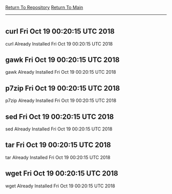 [Return To Repository](https://github.com/deathbybandaid/piholeparser/)
[Return To Main](https://github.com/deathbybandaid/piholeparser/blob/master/RecentRunLogs/Mainlog.md)
____________________________________
# 
## curl Fri Oct 19 00:20:15 UTC 2018
curl Already Installed Fri Oct 19 00:20:15 UTC 2018
## gawk Fri Oct 19 00:20:15 UTC 2018
gawk Already Installed Fri Oct 19 00:20:15 UTC 2018
## p7zip Fri Oct 19 00:20:15 UTC 2018
p7zip Already Installed Fri Oct 19 00:20:15 UTC 2018
## sed Fri Oct 19 00:20:15 UTC 2018
sed Already Installed Fri Oct 19 00:20:15 UTC 2018
## tar Fri Oct 19 00:20:15 UTC 2018
tar Already Installed Fri Oct 19 00:20:15 UTC 2018
## wget Fri Oct 19 00:20:15 UTC 2018
wget Already Installed Fri Oct 19 00:20:15 UTC 2018
